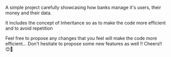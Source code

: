 A simple project carefully showcasing how banks manage it's users, their money and their data.

It includes the concept of Inheritance so as to make the code more efficient and to avoid repetition

Feel free to propose any changes that you feel will make the code more efficient...
Don't hesitate to propose some new features as well !!
Cheers!! 😊🙌
